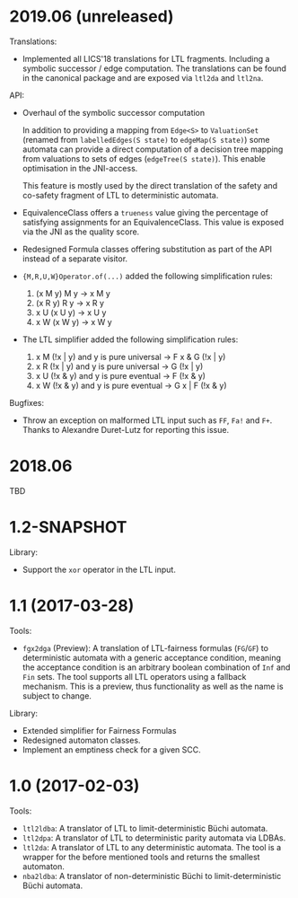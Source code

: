 # 2019.06 (unreleased)

Translations:

* Implemented all LICS'18 translations for LTL fragments. Including a symbolic
  successor / edge computation. The translations can be found in the canonical
  package and are exposed via `ltl2da` and `ltl2na`.

API:

* Overhaul of the symbolic successor computation
 
  In addition to providing a mapping from `Edge<S>` to `ValuationSet` (renamed 
  from `labelledEdges(S state)` to `edgeMap(S state)`) some automata can provide
  a direct computation of a decision tree mapping from valuations to sets of 
  edges (`edgeTree(S state)`). This enable optimisation in the JNI-access.
  
  This feature is mostly used by the direct translation of the safety and 
  co-safety fragment of LTL to deterministic automata.
  
* EquivalenceClass offers a `trueness` value giving the percentage of satisfying 
  assignments for an EquivalenceClass. This value is exposed via the JNI as the 
  quality score.
  
* Redesigned Formula classes offering substitution as part of the API instead
  of a separate visitor.

* `{M,R,U,W}Operator.of(...)` added the following simplification rules:
  1. (x M y) M y -> x M y
  2. (x R y) R y -> x R y
  3. x U (x U y) -> x U y
  4. x W (x W y) -> x W y

* The LTL simplifier added the following simplification rules:
  1. x M (!x | y) and y is pure universal -> F x & G (!x | y)
  2. x R (!x | y) and y is pure universal -> G (!x | y)
  3. x U (!x & y) and y is pure eventual -> F (!x & y)
  4. x W (!x & y) and y is pure eventual -> G x | F (!x & y)

Bugfixes:

* Throw an exception on malformed LTL input such as `FF`, `Fa!` and `F+`. Thanks 
  to Alexandre Duret-Lutz for reporting this issue.

# 2018.06

TBD

# 1.2-SNAPSHOT

Library:

 * Support the `xor` operator in the LTL input.

# 1.1 (2017-03-28)

Tools:

 * `fgx2dga` (Preview): A translation of LTL-fairness formulas (`FG`/`GF`) to deterministic automata with a generic acceptance condition, meaning the acceptance condition is an arbitrary boolean combination of `Inf` and `Fin` sets. The tool supports all LTL operators using a fallback mechanism. This is a preview, thus functionality as well as the name is subject to change.

Library:

 * Extended simplifier for Fairness Formulas
 * Redesigned automaton classes.
 * Implement an emptiness check for a given SCC.

# 1.0 (2017-02-03)

Tools:

 * `ltl2ldba`: A translator of LTL to limit-deterministic Büchi automata.
 * `ltl2dpa`: A translator of LTL to deterministic parity automata via LDBAs.
 * `ltl2da`: A translator of LTL to any deterministic automata. The tool is a wrapper for the before mentioned tools and returns the smallest automaton.
 * `nba2ldba`: A translator of non-deterministic Büchi to limit-deterministic Büchi automata.
